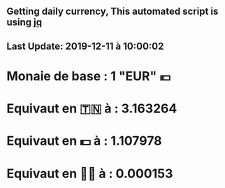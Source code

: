 ## Getting daily currency, This automated script is using [jq](https://stedolan.github.io/jq/)
## Last Update:  2019-12-11 à 10:00:02
 # Monaie de base : 1 "EUR" 💶 
 # Equivaut en 🇹🇳 à :  3.163264 
 # Equivaut en 💵 à : 1.107978
 # Equivaut en 🐱‍💻 à :  0.000153
